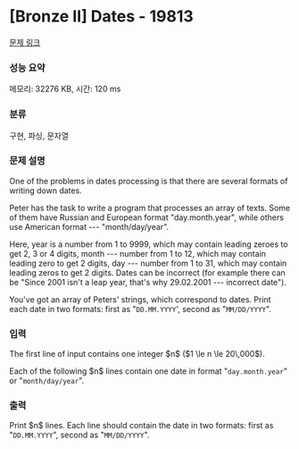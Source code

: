 # [Bronze II] Dates - 19813 

[문제 링크](https://www.acmicpc.net/problem/19813) 

### 성능 요약

메모리: 32276 KB, 시간: 120 ms

### 분류

구현, 파싱, 문자열

### 문제 설명

<p>One of the problems in dates processing is that there are several formats of writing down dates.</p>

<p>Peter has the task to write a program that processes an array of texts. Some of them have Russian and European format "day.month.year", while others use American format  --- "month/day/year".</p>

<p>Here, year is a number from 1 to 9999, which may contain leading zeroes to get 2, 3 or 4 digits, month  --- number from 1 to 12, which may contain leading zero to get 2 digits, day  --- number from 1 to 31, which may contain leading zeros to get 2 digits. Dates can be incorrect (for example there can be "Since 2001 isn't a leap year, that's why 29.02.2001  --- incorrect date").</p>

<p>You've got an array of Peters' strings, which correspond to dates. Print each date in two formats: first as "<code>DD.MM.YYYY</code>', second as "<code>MM/DD/YYYY</code>".</p>

### 입력 

 <p>The first line of input contains one integer $n$ ($1 \le n \le 20\,000$).</p>

<p>Each of the following $n$ lines contain one date in format "<code>day.month.year</code>" or "<code>month/day/year</code>".</p>

### 출력 

 <p>Print $n$ lines. Each line should contain the date in two formats: first as "<code>DD.MM.YYYY</code>", second as "<code>MM/DD/YYYY</code>".</p>

